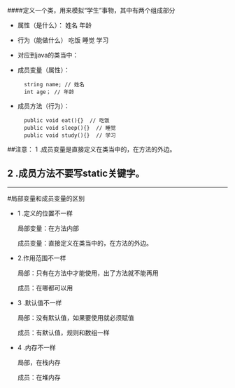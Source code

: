 ####定义一个类，用来模拟“学生”事物，其中有两个组成部分
- 属性（是什么）：
    姓名
    年龄
- 行为（能做什么）
    吃饭
    睡觉
    学习
- 对应到java的类当中：
- 成员变量（属性）：
    
        string name; // 姓名
        int age； // 年龄
- 成员方法（行为）：

        public void eat(){}  // 吃饭
        public void sleep(){}  // 睡觉
        public void study(){}  // 学习

##注意：
1 .成员变量是直接定义在类当中的，在方法的外边。

2 .成员方法不要写static关键字。
---
---


#局部变量和成员变量的区别
- 1 .定义的位置不一样

    局部变量：在方法内部
    
    成员变量：直接定义在类当中的，在方法的外边。
    
- 2.作用范围不一样

    局部：只有在方法中才能使用，出了方法就不能再用
    
    成员：在哪都可以用
    
- 3 .默认值不一样

    局部：没有默认值，如果要使用就必须赋值
    
    成员：有默认值，规则和数组一样
    
- 4 .内存不一样

    局部，在栈内存
    
    成员：在堆内存